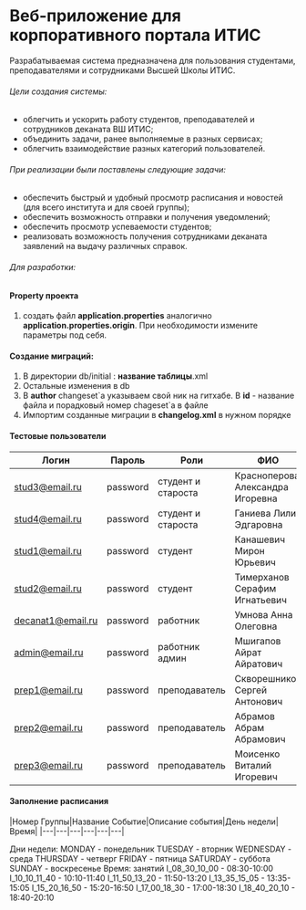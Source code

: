 # Веб-приложение для корпоративного портала ИТИС

Разрабатываемая система предназначена для пользования студентами, преподавателями и сотрудниками Высшей Школы ИТИС. 

###### Цели создания системы:
- облегчить и ускорить работу студентов, преподавателей и сотрудников деканата ВШ ИТИС;
- объединить задачи, ранее выполняемые в разных сервисах;
- облегчить взаимодействие разных категорий пользователей.

###### При реализации были поставлены следующие задачи:
- обеспечить быстрый и удобный просмотр расписания и новостей (для всего института и для своей группы);
- обеспечить возможность отправки и получения уведомлений;
- обеспечить просмотр успеваемости студентов;
- реализовать возможность получения сотрудниками деканата заявлений на выдачу различных справок.


###### Для разработки:
#### Property проекта
1. создать файл **application.properties** аналогично **application.properties.origin**. При необходимости измените параметры под себя.

#### Создание миграций:
1. В директории db/initial : __название таблицы__.xml
2. Остальные изменения в db
3. В **author** changeset\`а указываем свой ник на гитхабе. В **id** - название файла и порадковый номер chageset\`а в файле
4. Импортим созданные миграции в **changelog.xml** в нужном порядке

#### Тестовые пользователи
|Логин|Пароль|Роли|ФИО
|---|---|---|---|
|stud3@email.ru|password|студент и староста|Красноперова Александра Игоревна|
|stud4@email.ru|password|студент и староста|Ганиева Лилия Эдгаровна|
|stud1@email.ru|password|студент|Канашевич Мирон Юрьевич|
|stud2@email.ru|password|студент|Тимерханов Серафим Игнатьевич|
|decanat1@email.ru|password|работник|Умнова Анна Олеговна|
|admin@email.ru|password|работник админ|Мшигапов Айрат Айратович|
|prep1@email.ru|password|преподаватель|Скворешников Сергей Антонович|
|prep2@email.ru|password|преподаватель|Абрамов Абрам Абрамович|
|prep3@email.ru|password|преподаватель|Моисенко Виталий Игоревич|


#### Заполнение расписания
|Номер Группы|Название Событие|Описание события|День недели|Время|
|---|---|---|---|---|---|

Дни недели:
MONDAY - понедельник
TUESDAY - вторник
WEDNESDAY - среда
THURSDAY - четверг
FRIDAY - пятница
SATURDAY - суббота
SUNDAY - воскресенье
Время: занятий
I_08_30_10_00 - 08:30-10:00
I_10_10_11_40 - 10:10-11:40
I_11_50_13_20 - 11:50-13:20
I_13_35_15_05 - 13:35-15:05
I_15_20_16_50 - 15:20-16:50
I_17_00_18_30 - 17:00-18:30
I_18_40_20_10 - 18:40-20:10

